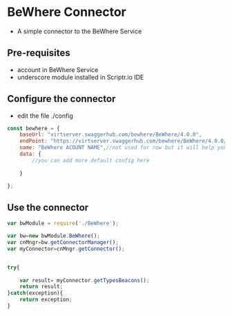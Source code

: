 # BeWhere Connector
- A simple connector to the BeWhere Service

## Pre-requisites
- account in BeWhere Service
- underscore module installed in Scriptr.io IDE


## Configure the connector

- edit the file ./config
```javascript
const bewhere = {
    baseUrl: "virtserver.swaggerhub.com/bewhere/BeWhere/4.0.0",
    endPoint: "https://virtserver.swaggerhub.com/bewhere/BeWhere/4.0.0/",
    name: "BeWhere ACOUNT NAME",//not used for now but it will help you distinguish your apps
    data: {
        //you can add more default config here
        
    }

};

```
## Use the connector
```javascript
var bwModule = require('./BeWhere');

var bw=new bwModule.BeWhere();
var cnMngr=bw.getConnectorManager();
var myConnector=cnMngr.getConnector();


try{
    
    var result= myConnector.getTypesBeacons();
  	return result;
}catch(exception){
    return exception;
}
```
